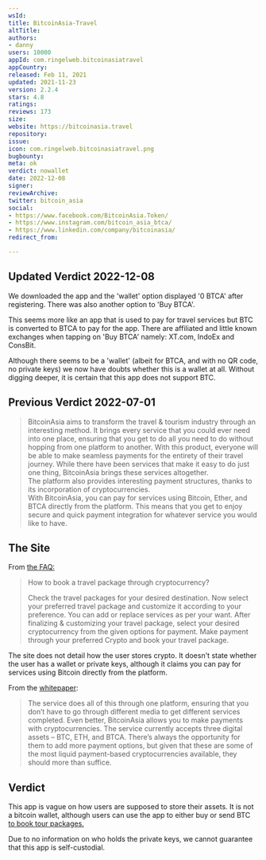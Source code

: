 ```yaml
---
wsId: 
title: BitcoinAsia-Travel
altTitle: 
authors:
- danny
users: 10000
appId: com.ringelweb.bitcoinasiatravel
appCountry: 
released: Feb 11, 2021
updated: 2021-11-23
version: 2.2.4
stars: 4.8
ratings: 
reviews: 173
size: 
website: https://bitcoinasia.travel
repository: 
issue: 
icon: com.ringelweb.bitcoinasiatravel.png
bugbounty: 
meta: ok
verdict: nowallet
date: 2022-12-08
signer: 
reviewArchive: 
twitter: bitcoin_asia
social:
- https://www.facebook.com/BitcoinAsia.Token/
- https://www.instagram.com/bitcoin_asia_btca/
- https://www.linkedin.com/company/bitcoinasia/
redirect_from: 

---
```


## Updated Verdict 2022-12-08

We downloaded the app and the 'wallet' option displayed '0 BTCA' after registering.
There was also another option to 'Buy BTCA'. 

This seems more like an app that is used to pay for travel services but BTC is converted to BTCA to pay for the app. There are affiliated and little known exchanges when tapping on 'Buy BTCA' namely: XT.com, IndoEx and ConsBit. 

Although there seems to be a 'wallet' (albeit for BTCA, and with no QR code, no private keys) we now have doubts whether this is a wallet at all. Without digging deeper, it is certain that this app does not support BTC.

## Previous Verdict 2022-07-01

> BitcoinAsia aims to transform the travel & tourism industry through an interesting method. It brings every service that you could ever need into one place, ensuring that you get to do all you need to do without hopping from one platform to another. With this product, everyone will be able to make seamless payments for the entirety of their travel journey. While there have been services that make it easy to do just one thing, BitcoinAsia brings these services altogether.<br />
The platform also provides interesting payment structures, thanks to its incorporation of cryptocurrencies. <br />
With BitcoinAsia, you can pay for services using Bitcoin, Ether, and BTCA directly from the platform. This means that you get to enjoy secure and quick payment integration for whatever service you would like to have.

## The Site

From [the FAQ:](https://bitcoinasia.travel/faq)

> How to book a travel package through cryptocurrency?
>
> Check the travel packages for your desired destination. Now select your preferred travel package and customize it according to your preference. You can add or replace services as per your want. After finalizing & customizing your travel package, select your desired cryptocurrency from the given options for payment. Make payment through your preferred Crypto and book your travel package.

The site does not detail how the user stores crypto. It doesn't state whether the user has a wallet or private keys, although it claims you can pay for services using Bitcoin directly from the platform.


From the [whitepaper](https://bitcoinasia.travel/Whitepaper%20BTCA.pdf):

> The service does all of this through one platform, ensuring that you don’t have to go through different media to get different services completed. Even better, BitcoinAsia allows you to make payments with cryptocurrencies. The service currently accepts three digital assets – BTC, ETH, and BTCA. There’s always the opportunity for them to add more payment options, but given that these are some of the most liquid payment-based cryptocurrencies available, they should more than suffice.

## Verdict

This app is vague on how users are supposed to store their assets. It is not a bitcoin wallet, although users can use the app to either buy or send BTC [to book tour packages.](https://bitcoinasia.travel/faq)

Due to no information on who holds the private keys, we cannot guarantee that this app is self-custodial. 
